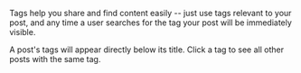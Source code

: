 Tags help you share and find content easily -- just use tags relevant to your post, and any time a user searches for the tag your post will be immediately visible.

A post's tags will appear directly below its title.  Click a tag to see all other posts with the same tag.
